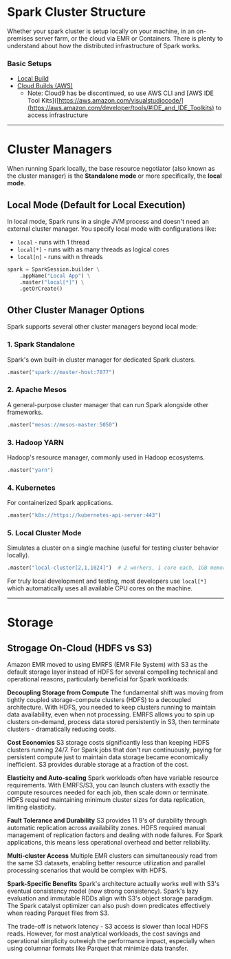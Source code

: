 # Spark Cluster Structure
Whether your spark cluster is setup locally on your machine, in an on-premises server farm, or the cloud via EMR or Containers. There is plenty to understand about how the distributed infrastructure of Spark works.

### Basic Setups
- [Local Build](https://github.com/ajlinhard/byte-size-docs/blob/main/Spark/High-Level-Concepts/Spark-Setup-Local.md)
- [Cloud Builds (AWS)](https://catalog.us-east-1.prod.workshops.aws/workshops/c86bd131-f6bf-4e8f-b798-58fd450d3c44/en-US)
  - Note: Cloud9 has be discontinued, so use AWS CLI and [AWS IDE Tool Kits]([https://aws.amazon.com/visualstudiocode/](https://aws.amazon.com/developer/tools/#IDE_and_IDE_Toolkits) to access infrastructure

---
# Cluster Managers
When running Spark locally, the base resource negotiator (also known as the cluster manager) is the **Standalone mode** or more specifically, the **local mode**.

## Local Mode (Default for Local Execution)

In local mode, Spark runs in a single JVM process and doesn't need an external cluster manager. You specify local mode with configurations like:
- `local` - runs with 1 thread
- `local[*]` - runs with as many threads as logical cores
- `local[n]` - runs with n threads

```python
spark = SparkSession.builder \
    .appName("Local App") \
    .master("local[*]") \
    .getOrCreate()
```

## Other Cluster Manager Options

Spark supports several other cluster managers beyond local mode:

### 1. **Spark Standalone**
Spark's own built-in cluster manager for dedicated Spark clusters.
```python
.master("spark://master-host:7077")
```

### 2. **Apache Mesos**
A general-purpose cluster manager that can run Spark alongside other frameworks.
```python
.master("mesos://mesos-master:5050")
```

### 3. **Hadoop YARN**
Hadoop's resource manager, commonly used in Hadoop ecosystems.
```python
.master("yarn")
```

### 4. **Kubernetes**
For containerized Spark applications.
```python
.master("k8s://https://kubernetes-api-server:443")
```

### 5. **Local Cluster Mode**
Simulates a cluster on a single machine (useful for testing cluster behavior locally).
```python
.master("local-cluster[2,1,1024]")  # 2 workers, 1 core each, 1GB memory each
```

For truly local development and testing, most developers use `local[*]` which automatically uses all available CPU cores on the machine.


---
# Storage

## Strogage On-Cloud (HDFS vs S3)
Amazon EMR moved to using EMRFS (EMR File System) with S3 as the default storage layer instead of HDFS for several compelling technical and operational reasons, particularly beneficial for Spark workloads:

**Decoupling Storage from Compute**
The fundamental shift was moving from tightly coupled storage-compute clusters (HDFS) to a decoupled architecture. With HDFS, you needed to keep clusters running to maintain data availability, even when not processing. EMRFS allows you to spin up clusters on-demand, process data stored persistently in S3, then terminate clusters - dramatically reducing costs.

**Cost Economics**
S3 storage costs significantly less than keeping HDFS clusters running 24/7. For Spark jobs that don't run continuously, paying for persistent compute just to maintain data storage became economically inefficient. S3 provides durable storage at a fraction of the cost.

**Elasticity and Auto-scaling**
Spark workloads often have variable resource requirements. With EMRFS/S3, you can launch clusters with exactly the compute resources needed for each job, then scale down or terminate. HDFS required maintaining minimum cluster sizes for data replication, limiting elasticity.

**Fault Tolerance and Durability**
S3 provides 11 9's of durability through automatic replication across availability zones. HDFS required manual management of replication factors and dealing with node failures. For Spark applications, this means less operational overhead and better reliability.

**Multi-cluster Access**
Multiple EMR clusters can simultaneously read from the same S3 datasets, enabling better resource utilization and parallel processing scenarios that would be complex with HDFS.

**Spark-Specific Benefits**
Spark's architecture actually works well with S3's eventual consistency model (now strong consistency). Spark's lazy evaluation and immutable RDDs align with S3's object storage paradigm. The Spark catalyst optimizer can also push down predicates effectively when reading Parquet files from S3.

The trade-off is network latency - S3 access is slower than local HDFS reads. However, for most analytical workloads, the cost savings and operational simplicity outweigh the performance impact, especially when using columnar formats like Parquet that minimize data transfer.
